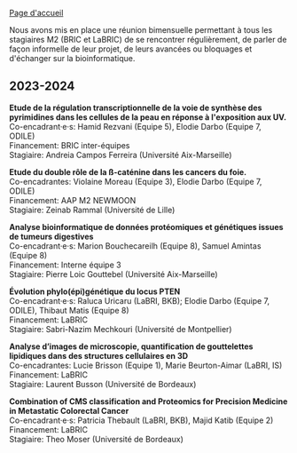 [Page d'accueil](../index.md)

Nous avons mis en place une réunion bimensuelle permettant à tous les stagiaires M2 (BRIC et LaBRIC) de se rencontrer régulièrement, de parler de façon informelle de leur projet, de leurs avancées ou bloquages et d'échanger sur la bioinformatique.

## 2023-2024

**Etude de la régulation transcriptionnelle de la voie de synthèse des pyrimidines dans les cellules de la peau en réponse à l'exposition aux UV.** \
Co-encadrant·e·s: Hamid Rezvani (Equipe 5), Elodie Darbo (Equipe 7, ODILE) \
Financement: BRIC inter-équipes \
Stagiaire: Andreia Campos Ferreira (Université Aix-Marseille)

**Etude du double rôle de la ß-caténine dans les cancers du foie.** \
Co-encadrantes: Violaine Moreau (Equipe 3), Elodie Darbo (Equipe 7, ODILE) \
Financement: AAP M2 NEWMOON \
Stagiaire: Zeinab Rammal (Université de Lille)

**Analyse bioinformatique de données protéomiques et génétiques issues de tumeurs digestives** \
Co-encadrant·e·s: Marion Bouchecareilh (Equipe 8), Samuel Amintas (Equipe 8) \
Financement: Interne équipe 3 \
Stagiaire: Pierre Loic Gouttebel (Université Aix-Marseille)

**Évolution phylo(épi)génétique du locus PTEN** \
Co-encadrant·e·s: Raluca Uricaru (LaBRI, BKB); Elodie Darbo (Equipe 7, ODILE), Thibaut Matis (Equipe 8) \
Financement: LaBRIC \
Stagiaire: Sabri-Nazim Mechkouri (Université de Montpellier)

**Analyse d’images de microscopie, quantification de gouttelettes lipidiques dans des structures cellulaires en 3D** \
Co-encadrantes: Lucie Brisson (Equipe 1), Marie Beurton-Aimar (LaBRI, IS) \
Financement: LaBRIC \
Stagiaire: Laurent Busson (Université de Bordeaux)

**Combination of CMS classification and Proteomics for Precision Medicine in Metastatic Colorectal Cancer** \
Co-encadrant·e·s: Patricia Thebault (LaBRI, BKB), Majid Katib (Equipe 2) \
Financement: LaBRIC \
Stagiaire: Theo Moser (Université de Bordeaux)
